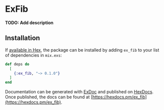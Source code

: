 # ExFib

**TODO: Add description**

## Installation

If [available in Hex](https://hex.pm/docs/publish), the package can be installed
by adding `ex_fib` to your list of dependencies in `mix.exs`:

```elixir
def deps do
  [
    {:ex_fib, "~> 0.1.0"}
  ]
end
```

Documentation can be generated with [ExDoc](https://github.com/elixir-lang/ex_doc)
and published on [HexDocs](https://hexdocs.pm). Once published, the docs can
be found at [https://hexdocs.pm/ex_fib](https://hexdocs.pm/ex_fib).

